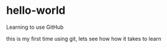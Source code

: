# hello-world
Learning to use GitHub

this is my first time using git, lets see how how it takes to learn
